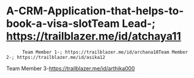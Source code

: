 # A-CRM-Application-that-helps-to-book-a-visa-slotTeam Lead-; https://trailblazer.me/id/atchaya11
          Team Member 1-; https://trailblazer.me/id/archana18Team Member  2-; https://trailblazer.me/id/asika12

Team Member 3-https://trailblazer.me/id/arthika000
